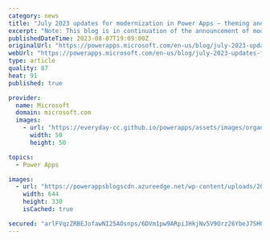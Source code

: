 ```yaml
---
category: news
title: "July 2023 updates for modernization in Power Apps – theming and more"
excerpt: "Note: This blog is in continuation of the announcement of modern controls coming to canvas apps &amp; new look for model driven apps. You can find the June 2023 updates here. Modern controls updates in canvas apps In the month of July, there is critical progress made with exciting updates on theming,"
publishedDateTime: 2023-08-07T19:09:00Z
originalUrl: "https://powerapps.microsoft.com/en-us/blog/july-2023-updates-for-modernization-in-power-apps-theming-and-more/"
webUrl: "https://powerapps.microsoft.com/en-us/blog/july-2023-updates-for-modernization-in-power-apps-theming-and-more/"
type: article
quality: 87
heat: 91
published: true

provider:
  name: Microsoft
  domain: microsoft.com
  images:
    - url: "https://everyday-cc.github.io/powerapps/assets/images/organizations/microsoft.com-50x50.jpg"
      width: 50
      height: 50

topics:
  - Power Apps

images:
  - url: "https://powerappsblogscdn.azureedge.net/wp-content/uploads/2023/08/Screenshot-2023-08-07-at-10.34.05-PM.png"
    width: 644
    height: 330
    isCached: true

secured: "arlFVqzZRBEJofawNI25AOsnps/6DVm1pw9ARpiJHkjNv5V9Orz26YbeJ7SHUaj24AQTL+dmSYwjqaiuI99W3tA8THovQjRMQXfhJ6YK/X53vvrYzW4EJZ8m/S9P5iHOxA9Mez1C2LAuZnAQFtvEN7B56NroWjw5NNQ06WL+lpi2ztRqP3nA+FPYYQ+QObUbzoXErqJyAnfuUjpv6B+DAjsJJJc4YZdqnSHzw1mRchAzBMdWhDbArOxSmoV0I5oeHTrMwUO0nKvB4CJLtkwxaleu9Jrtjw0jhUHnZevQT11cnUZuYZMBH/FnAM/hvQ08BfDbrTr1IZjFJSee7m5kJ62eGqzI4MJ3fZxS0njjdvg=;JMr63FAgDrIfI3qkvXu12A=="
---
```


